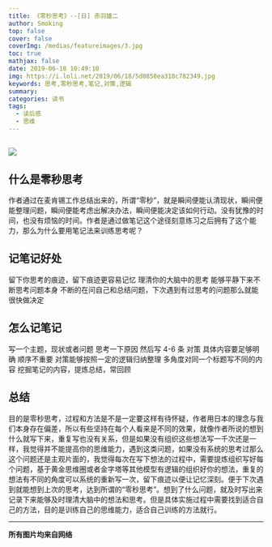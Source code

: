 ```yaml
---
title: 《零秒思考》--[日] 赤羽雄二 
author: Smoking
top: false
cover: false
coverImg: /medias/featureimages/3.jpg
toc: true
mathjax: false
date: 2019-06-18 10:49:10
img: https://i.loli.net/2019/06/18/5d0850ea318c782349.jpg
keywords: 思考,零秒思考,笔记,对策,逻辑
summary:
categories: 读书
tags:
  - 读后感
  - 思维
---
```



![](https://i.loli.net/2019/06/18/5d0850ea318c782349.jpg)
---

## 什么是零秒思考

作者通过在麦肯锡工作总结出来的，所谓“零秒”，就是瞬间便能认清现状，瞬间便能整理问题，瞬间便能考虑出解决办法，瞬间便能决定该如何行动。没有犹豫的时间，也没有烦恼的时间。作者是通过做笔记这个途径刻意练习之后拥有了这个能力，那么为什么要用笔记法来训练思考呢？

## 记笔记好处

留下你思考的痕迹，留下痕迹更容易记忆
理清你的大脑中的思考
能够平静下来不断思考问题本身
不断的在问自己和总结问题，下次遇到有过思考的问题那么就能很快做决定

## 怎么记笔记

写一个主题，现状或者问题
思考一下原因
然后写 4-6 条 对策
具体内容要足够明确
顺序不重要
对策能够按照一定的逻辑归纳整理
多角度对同一个标题写不同的内容
挖掘笔记的内容，提炼总结，常回顾

## 总结

目的是零秒思考，过程和方法是不是一定要这样有待怀疑，作者用日本的理念与我们本身存在偏差，所以有些坚持在每个人看来是不同的效果，就像作者所说的想到什么就写下来，重复写也没有关系，但是如果没有组织这些想法写一千次还是一样，我觉得并不能提高你的思维能力，遇到这类问题，如果没有系统的思考过那么这个问题还是主观片面的，我觉得每次在写下想法的过程中，需要提炼组织写好每个问题，基于黄金思维圈或者金字塔等其他模型有逻辑的组织好你的想法，重复的想法有不同的角度可以系统的重新写一次，留下痕迹以便让记忆深刻。便于下次遇到就能想到上次的思考，达到所谓的“零秒思考”。想到了什么问题，就及时写出来记录下来能够及时理清大脑中的想法和思考。但是具体实施过程中需要找到适合自己的方法，目的是训练自己的思维能力，适合自己训练的方法就行。

------------------------------------------------
**所有图片均来自网络**